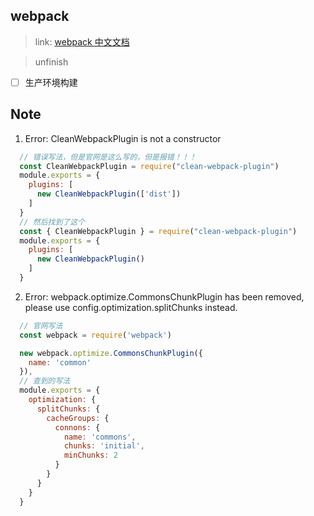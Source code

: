 ## webpack

> link: [webpack 中文文档](https://www.webpackjs.com/)

> unfinish

- [ ] 生产环境构建

## Note

1. Error: CleanWebpackPlugin is not a constructor
``` javascript
  // 错误写法，但是官网是这么写的，但是报错！！！
  const CleanWebpackPlugin = require("clean-webpack-plugin")
  module.exports = {
    plugins: [
      new CleanWebpackPlugin(['dist'])
    ]
  }
  // 然后找到了这个
  const { CleanWebpackPlugin } = require("clean-webpack-plugin")
  module.exports = {
    plugins: [
      new CleanWebpackPlugin()
    ]
  }
```
2. Error: webpack.optimize.CommonsChunkPlugin has been removed, please use config.optimization.splitChunks instead.
```javascript
  // 官网写法
  const webpack = require('webpack')

  new webpack.optimize.CommonsChunkPlugin({
    name: 'common'
  }),
  // 查到的写法
  module.exports = {
    optimization: {
      splitChunks: {
        cacheGroups: {
          connons: {
            name: 'commons',
            chunks: 'initial',
            minChunks: 2
          }
        }
      }
    }
  }
```